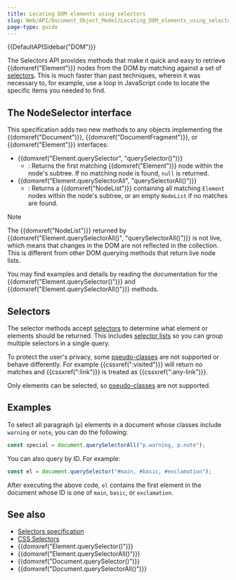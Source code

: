 ```yaml
---
title: Locating DOM elements using selectors
slug: Web/API/Document_Object_Model/Locating_DOM_elements_using_selectors
page-type: guide
---
```


{{DefaultAPISidebar("DOM")}}

The Selectors API provides methods that make it quick and easy to retrieve {{domxref("Element")}} nodes from the DOM by matching against a set of [selectors](/en-US/docs/Web/CSS/CSS_selectors). This is much faster than past techniques, wherein it was necessary to, for example, use a loop in JavaScript code to locate the specific items you needed to find.

## The NodeSelector interface

This specification adds two new methods to any objects implementing the {{domxref("Document")}}, {{domxref("DocumentFragment")}}, or {{domxref("Element")}} interfaces:

- {{domxref("Element.querySelector", "querySelector()")}}
  - : Returns the first matching {{domxref("Element")}} node within the node's subtree. If no matching node is found, `null` is returned.
- {{domxref("Element.querySelectorAll", "querySelectorAll()")}}
  - : Returns a {{domxref("NodeList")}} containing all matching `Element` nodes within the node's subtree, or an empty `NodeList` if no matches are found.

> [!NOTE]
> The {{domxref("NodeList")}} returned by {{domxref("Element.querySelectorAll()", "querySelectorAll()")}} is not live, which means that changes in the DOM are not reflected in the collection. This is different from other DOM querying methods that return live node lists.

You may find examples and details by reading the documentation for the {{domxref("Element.querySelector()")}} and {{domxref("Element.querySelectorAll()")}} methods.

## Selectors

The selector methods accept [selectors](/en-US/docs/Web/CSS/CSS_selectors) to determine what element or elements should be returned. This includes [selector lists](/en-US/docs/Web/CSS/Selector_list) so you can group multiple selectors in a single query.

To protect the user's privacy, some [pseudo-classes](/en-US/docs/Web/CSS/Pseudo-classes) are not supported or behave differently. For example {{cssxref(":visited")}} will return no matches and {{cssxref(":link")}} is treated as {{cssxref(":any-link")}}.

Only elements can be selected, so [pseudo-classes](/en-US/docs/Web/CSS/Pseudo-classes) are not supported.

## Examples

To select all paragraph (`p`) elements in a document whose classes include `warning` or `note`, you can do the following:

```js
const special = document.querySelectorAll("p.warning, p.note");
```

You can also query by ID. For example:

```js
const el = document.querySelector("#main, #basic, #exclamation");
```

After executing the above code, `el` contains the first element in the document whose ID is one of `main`, `basic`, or `exclamation`.

## See also

- [Selectors specification](https://drafts.csswg.org/selectors/)
- [CSS Selectors](/en-US/docs/Web/CSS/CSS_selectors)
- {{domxref("Element.querySelector()")}}
- {{domxref("Element.querySelectorAll()")}}
- {{domxref("Document.querySelector()")}}
- {{domxref("Document.querySelectorAll()")}}
